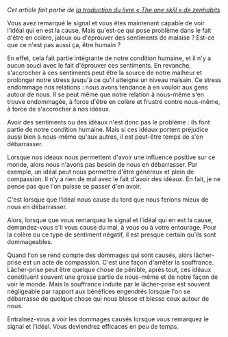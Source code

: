 <!-- 
.. title: La troisième compétence : identifier le préjudice
.. slug: la-troisieme-competence-identifier-le-prejudice
.. date: 2015-02-24 14:31:51+01:00
.. tags: Zen, Traduction, Zen habits
.. category: 
.. link: 
.. description: 
.. type: text
-->

_Cet article fait partie de [la traduction du livre « The one skill » de zenhabits](/blog/traduction-du-livre-the-one-skill-de-zenhabits/)_

Vous avez remarqué le signal et vous êtes maintenant capable de voir l'idéal qui en est la cause. Mais qu'est-ce qui pose problème dans le fait d'être en colère, jaloux ou d'éprouver des sentiments de malaise ? Est-ce que ce n'est pas aussi ça, être humain ?
<!-- TEASER_END -->
En effet, cela fait partie intégrante de notre condition humaine, et il n'y a aucun souci avec le fait d'éprouver ces sentiments. En revanche, s'accrocher à ces sentiments peut être la source de notre malheur et prolonger notre stress jusqu'à ce qu'il atteigne un niveau malsain. Ce stress endommage nos relations : nous avons tendance à en vouloir aux gens autour de nous. Il se peut même que notre relation à nous-même s'en trouve endommagée, à force d'être en colère et frustré contre nous-même, à force de s'accrocher à nos idéaux.

Avoir des sentiments ou des idéaux n'est donc pas le problème : ils font partie de notre condition humaine. Mais si ces idéaux portent préjudice aussi bien à nous-même qu'aux autres, il est peut-être temps de s'en débarrasser.

Lorsque nos idéaux nous permettent d'avoir une influence positive sur ce monde, alors nous n'avons pas besoin de nous en débarrasser. Par exemple, un idéal peut nous permettre d'être généreux et plein de compassion. Il n'y a rien de mal avec le fait d'avoir des idéaux. En fait, je ne pense pas que l'on puisse se passer d'en avoir.

C'est lorsque que l'idéal nous cause du tord que nous ferions mieux de nous en débarrasser.

Alors, lorsque que vous remarquez le signal et l'idéal qui en est la cause, demandez-vous s'il vous cause du mal, à vous ou à votre entourage. Pour la colère ou ce type de sentiment négatif, il est presque certain qu'ils sont dommageables.

Quand l'on se rend compte des dommages qui sont causés, alors lâcher-prise est un acte de compassion. C'est une façon d'arrêter la souffrance. Lâcher-prise peut être quelque chose de pénible, après tout, ces idéaux constituent souvent une grosse partie de nous-même et de notre façon de voir le monde. Mais la souffrance induite par le lâcher-prise est souvent négligeable par rapport aux bénéfices engendrés lorsque l'on se débarrasse de quelque chose qui nous blesse et blesse ceux autour de nous.

Entraînez-vous à voir les dommages causés lorsque vous remarquez le signal et l'idéal. Vous deviendrez efficaces en peu de temps.

